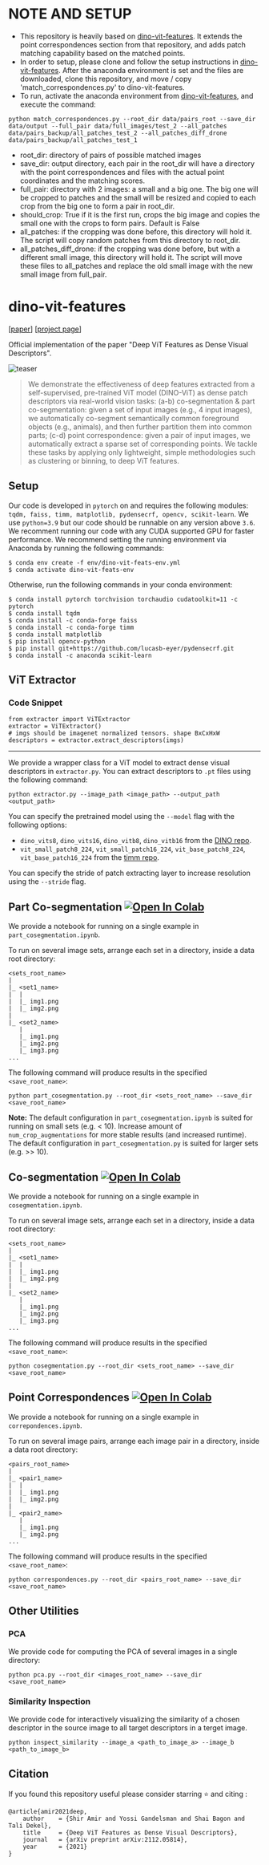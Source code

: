 # NOTE AND SETUP
- This repository is heavily based on [dino-vit-features](https://github.com/ShirAmir/dino-vit-features).
It extends the point correspondences section from that repository, and adds patch matching capability based on the matched points.
- In order to setup, please clone and follow the setup instructions in [dino-vit-features](https://github.com/ShirAmir/dino-vit-features). After the anaconda environment is set and the files are downloaded, clone this repository, and move / copy 'match_correspondences.py' to dino-vit-features.
- To run, activate the anaconda environment from [dino-vit-features](https://github.com/ShirAmir/dino-vit-features), and execute the command:
```
python match_correspondences.py --root_dir data/pairs_root --save_dir data/output --full_pair data/full_images/test_2 --all_patches data/pairs_backup/all_patches_test_2 --all_patches_diff_drone data/pairs_backup/all_patches_test_1
```
   - root_dir: directory of pairs of possible matched images
   - save_dir: output directory, each pair in the root_dir will have a directory with the point correspondences and files with the actual point coordinates and the matching scores.
   - full_pair: directory with 2 images: a small and a big one. The big one will be cropped to patches and the small will be resized and copied to each crop from the big one to form a pair in root_dir.
   - should_crop: True if it is the first run, crops the big image and copies the small one with the crops to form pairs. Default is False
   - all_patches: if the cropping was done before, this directory will hold it. The script will copy random patches from this directory to root_dir.
   - all_patches_diff_drone: if the cropping was done before, but with a different small image, this directory will hold it. The script will move these files to all_patches and replace the old small image with the new small image from full_pair.


# dino-vit-features
[[paper](https://arxiv.org/abs/2112.05814)] [[project page](https://dino-vit-features.github.io)]

Official implementation of the paper "Deep ViT Features as Dense Visual Descriptors".

![teaser](./assets/teaser.png)

>We demonstrate the effectiveness of deep features extracted from a self-supervised, pre-trained ViT model (DINO-ViT) as dense patch descriptors via real-world vision tasks: 
(a-b) co-segmentation & part co-segmentation: given a set of input images (e.g., 4 input images), we automatically co-segment semantically
common foreground objects (e.g., animals), and then further partition them into common parts; (c-d) point correspondence:
given a pair of input images, we automatically extract a sparse set of corresponding points. We tackle these tasks by applying
only lightweight, simple methodologies such as clustering or binning, to deep ViT features.

## Setup
Our code is developed in `pytorch` on and requires the following modules: `tqdm, faiss, timm, matplotlib, pydensecrf, opencv, scikit-learn`.
We use `python=3.9` but our code should be runnable on any version above `3.6`.
We recomment running our code with any CUDA supported GPU for faster performance.
We recommend setting the running environment via Anaconda by running the following commands:
```
$ conda env create -f env/dino-vit-feats-env.yml
$ conda activate dino-vit-feats-env
```
Otherwise, run the following commands in your conda environment:
```
$ conda install pytorch torchvision torchaudio cudatoolkit=11 -c pytorch
$ conda install tqdm
$ conda install -c conda-forge faiss
$ conda install -c conda-forge timm 
$ conda install matplotlib
$ pip install opencv-python
$ pip install git+https://github.com/lucasb-eyer/pydensecrf.git
$ conda install -c anaconda scikit-learn
```

## ViT Extractor

### Code Snippet
```
from extractor import ViTExtractor
extractor = ViTExtractor()
# imgs should be imagenet normalized tensors. shape BxCxHxW
descriptors = extractor.extract_descriptors(imgs) 
```
---
We provide a wrapper class for a ViT model to extract dense visual descriptors in `extractor.py`.
You can extract descriptors to `.pt` files using the following command:
```
python extractor.py --image_path <image_path> --output_path <output_path>
```
You can specify the pretrained model using the `--model` flag with the following options:
* `dino_vits8`, `dino_vits16`, `dino_vitb8`, `dino_vitb16` from the [DINO repo](https://github.com/facebookresearch/dino).
* `vit_small_patch8_224`, `vit_small_patch16_224`, `vit_base_patch8_224`, `vit_base_patch16_224` from the [timm repo](https://github.com/rwightman/pytorch-image-models/tree/master/timm).

You can specify the stride of patch extracting layer to increase resolution using the `--stride` flag.

## Part Co-segmentation [![Open In Colab](https://colab.research.google.com/assets/colab-badge.svg)](http://colab.research.google.com/github/shiramir/dino-vit-features/blob/main/part_cosegmentation.ipynb)
We provide a notebook for running on a single example in `part_cosegmentation.ipynb`. 

To run on several image sets, arrange each set in a directory, inside a data root directory:

```
<sets_root_name>
|
|_ <set1_name>
|  |
|  |_ img1.png
|  |_ img2.png
|   
|_ <set2_name>
   |
   |_ img1.png
   |_ img2.png
   |_ img3.png
...
```
The following command will produce results in the specified `<save_root_name>`:
```
python part_cosegmentation.py --root_dir <sets_root_name> --save_dir <save_root_name>
```

**Note:** The default configuration in `part_cosegmentation.ipynb` is suited for running on small sets (e.g. < 10). Increase amount of `num_crop_augmentations` for more stable results (and increased runtime). The default configuration in `part_cosegmentation.py` is suited for larger sets (e.g. >> 10).

## Co-segmentation [![Open In Colab](https://colab.research.google.com/assets/colab-badge.svg)](http://colab.research.google.com/github/shiramir/dino-vit-features/blob/main/cosegmentation.ipynb)
We provide a notebook for running on a single example in `cosegmentation.ipynb`. 

To run on several image sets, arrange each set in a directory, inside a data root directory:

```
<sets_root_name>
|
|_ <set1_name>
|  |
|  |_ img1.png
|  |_ img2.png
|   
|_ <set2_name>
   |
   |_ img1.png
   |_ img2.png
   |_ img3.png
...
```
The following command will produce results in the specified `<save_root_name>`:
```
python cosegmentation.py --root_dir <sets_root_name> --save_dir <save_root_name>
```


## Point Correspondences [![Open In Colab](https://colab.research.google.com/assets/colab-badge.svg)](http://colab.research.google.com/github/shiramir/dino-vit-features/blob/main/correspondences.ipynb)
We provide a notebook for running on a single example in `correpondences.ipynb`. 

To run on several image pairs, arrange each image pair in a directory, inside a data root directory:

```
<pairs_root_name>
|
|_ <pair1_name>
|  |
|  |_ img1.png
|  |_ img2.png
|   
|_ <pair2_name>
   |
   |_ img1.png
   |_ img2.png
...
```
The following command will produce results in the specified `<save_root_name>`:
```
python correspondences.py --root_dir <pairs_root_name> --save_dir <save_root_name>
```

## Other Utilities
### PCA
We provide code for computing the PCA of several images in a single directory:
```
python pca.py --root_dir <images_root_name> --save_dir <save_root_name>
```

### Similarity Inspection
We provide code for interactively visualizing the similarity of a chosen descriptor in the source image to all target descriptors in a terget image.
```
python inspect_similarity --image_a <path_to_image_a> --image_b <path_to_image_b>
```


## Citation
If you found this repository useful please consider starring ⭐ and citing :
```
@article{amir2021deep,
    author    = {Shir Amir and Yossi Gandelsman and Shai Bagon and Tali Dekel},
    title     = {Deep ViT Features as Dense Visual Descriptors},
    journal   = {arXiv preprint arXiv:2112.05814},
    year      = {2021}
}
```
